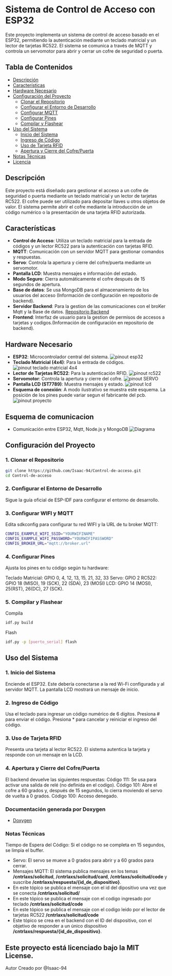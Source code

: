 # Sistema de Control de Acceso con ESP32

Este proyecto implementa un sistema de control de acceso basado en el ESP32, permitiendo la autenticación mediante un teclado matricial y un lector de tarjetas RC522. El sistema se comunica a través de MQTT y controla un servomotor para abrir y cerrar un cofre de seguridad o puerta.

## Tabla de Contenidos

- [Descripción](#descripción)
- [Características](#características)
- [Hardware Necesario](#hardware-necesario)
- [Configuración del Proyecto](#configuración-del-proyecto)
  - [Clonar el Repositorio](#1-clonar-el-repositorio)
  - [Configurar el Entorno de Desarrollo](#2-configurar-el-entorno-de-desarrollo)
  - [Configurar MQTT](#3-configurar-mqtt)
  - [Configurar Pines](#4-configurar-pines)
  - [Compilar y Flashear](#5-compilar-y-flashear)
- [Uso del Sistema](#uso-del-sistema)
  - [Inicio del Sistema](#1-inicio-del-sistema)
  - [Ingreso de Código](#2-ingreso-de-código)
  - [Uso de Tarjeta RFID](#3-uso-de-tarjeta-rfid)
  - [Apertura y Cierre del Cofre/Puerta](#4-apertura-y-cierre-del-cofrepuerta)
- [Notas Técnicas](#notas-técnicas)
- [Licencia](#licencia)

## Descripción

Este proyecto está diseñado para gestionar el acceso a un cofre de seguridad o puerta mediante un teclado matricial y un lector de tarjetas RC522. El cofre puede ser utilizado para depositar llaves u otros objetos de valor. El sistema permite abrir el cofre mediante la introducción de un código numérico o la presentación de una tarjeta RFID autorizada.

## Características

- **Control de Acceso**: Utiliza un teclado matricial para la entrada de códigos y un lector RC522 para la autenticación con tarjetas RFID.
- **MQTT**: Comunicación con un servidor MQTT para gestionar comandos y respuestas.
- **Servo**: Controla la apertura y cierre del cofre/puerta mediante un servomotor.
- **Pantalla LCD**: Muestra mensajes e información del estado.
- **Modo Seguro**: Cierra automáticamente el cofre después de 15 segundos de apertura.
- **Base de datos**: Se usa MongoDB para el almacenamiento de los usuarios del acceso (Información de configuración en repositorio de backend).
- **Servidor Backend**: Para la gestion de las comunicaciones con el broKer Mqtt y la Base de datos.
[Repositorio Backend](https://github.com/Isaac-94/Web-Control-de-accesos)
- **Frontend**: Interfaz de usuario para la gestion de permisos de accesos a tarjetas y codigos.(Información de configuración en repositorio de backend).

## Hardware Necesario

- **ESP32**: Microcontrolador central del sistema.
![pinout esp32](imagenes/pinout-ESP32.png)
- **Teclado Matricial (4x4)**: Para la entrada de códigos.
![pinout teclado matricial 4x4](imagenes/pinoutkeyboard.png)
- **Lector de Tarjetas RC522**: Para la autenticación RFID.
![pinout rc522](imagenes/pinoutrc522.png)
- **Servomotor**: Controla la apertura y cierre del cofre.
![pinout SERVO](imagenes/pinoutservo.png)
- **Pantalla LCD (ST7789)**: Muestra mensajes y estado.
![pinout lcd](imagenes/pinoutlcd.png)
- **Esquema de conexión**: A modo ilustrativo se muestra este esquema. La posición de los pines puede variar segun el fabricante del pcb.
![pinout proyecto](imagenes/esp32sensors.png)

## Esquema de comunicacion
- Comunicación entre ESP32, Mqtt, Node.js y MongoDB
![Diagrama](imagenes/Diagrama.png)


## Configuración del Proyecto

### 1. Clonar el Repositorio

```bash
git clone https://github.com/Isaac-94/Control-de-acceso.git
cd Control-de-acceso
```

### 2. Configurar el Entorno de Desarrollo
Sigue la guía oficial de ESP-IDF para configurar el entorno de desarrollo.

### 3. Configurar WIFI y MQTT 
Edita sdkconfig para configurar tu red WIFI y la URL de tu broker MQTT:
```bash
CONFIG_EXAMPLE_WIFI_SSID="YOURWIFINAME"
CONFIG_EXAMPLE_WIFI_PASSWORD="YOURWIFIPASSWORD"
CONFIG_BROKER_URL="mqtt://broker.url"
```
### 4. Configurar Pines
Ajusta los pines en tu código según tu hardware:

Teclado Matricial: GPIO 0, 4, 12, 13, 15, 21, 32, 33
Servo: GPIO 2
RC522: GPIO 18 (MISO), 19 (SCK), 22 (SDA), 23 (MOSI)
LCD: GPIO 14 (MOSI), 25(RST), 26(DC), 27 (SCK).

### 5. Compilar y Flashear
Compila
```bash
idf.py build
```
Flash
```bash
idf.py -p [puerto_serial] flash
```
## Uso del Sistema

### 1. Inicio del Sistema
Enciende el ESP32. Este debería conectarse a la red Wi-Fi configurada y al servidor MQTT. La pantalla LCD mostrará un mensaje de inicio.

### 2. Ingreso de Código
Usa el teclado para ingresar un código numérico de 6 dígitos.
Presiona # para enviar el código.
Presiona * para cancelar y reiniciar el ingreso del código.
### 3. Uso de Tarjeta RFID
Presenta una tarjeta al lector RC522.
El sistema autentica la tarjeta y responde con un mensaje en la LCD.
### 4. Apertura y Cierre del Cofre/Puerta
El backend devuelve las siguientes respuestas:
Código 111: Se usa para activar una salida de relé (no definida en el codigo).
Código 101: Abre el cofre a 60 grados y, después de 15 segundos, lo cierra moviendo el servo de vuelta a 0 grados.
Código 100: Acceso denegado.
### Documentación generada por Doxygen
- [Doxygen](https://magnificent-raindrop-5e9a9c.netlify.app/)
### Notas Técnicas
Tiempo de Espera del Código: Si el código no se completa en 15 segundos, se limpia el buffer.
- Servo: El servo se mueve a 0 grados para abrir y a 60 grados para cerrar.
- Mensajes MQTT: El sistema publica  mensajes en los temas **/cntrlaxs/solicitud**, **/cntrlaxs/solicitud/card**, **/cntrlaxs/solicitud/code** y suscribe **/cntrlaxs/respuesta/{id_de_dispositivo}**.
- En este tópico se publica el mensaje con el id del dipositivo una vez que se conecta **/cntrlaxs/solicitud/**
- En este tópico se publica el mensaje con el codigo ingresado por teclado **/cntrlaxs/solicitud/code**
- En este tópico se publica el mensaje con el codigo leido por el lector de tarjetas RC522 **/cntrlaxs/solicitud/code**
- Este tópico se crea en el backend con el ID del dispositivo, con el objetivo de responder a un único dispositivo **/cntrlaxs/respuesta/{id_de_dispositivo}**.

## Este proyecto está licenciado bajo la MIT License.

Autor
Creado por @Isaac-94



